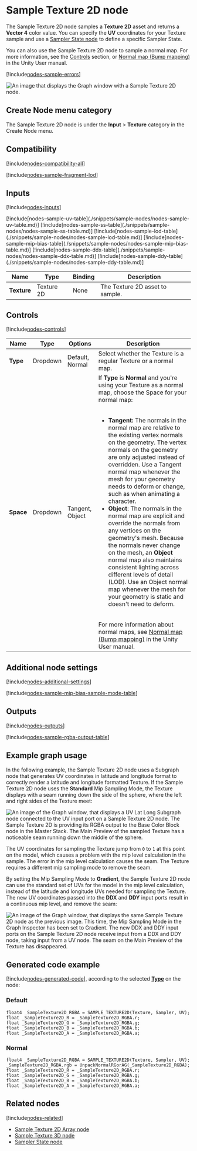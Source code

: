 # Sample Texture 2D node

The Sample Texture 2D node samples a **Texture 2D** asset and returns a **Vector 4** color value. You can specify the **UV** coordinates for your Texture sample and use a [Sampler State node](Sampler-State-Node.md) to define a specific Sampler State.

You can also use the Sample Texture 2D node to sample a normal map. For more information, see the [Controls](#controls) section, or [Normal map (Bump mapping)](https://docs.unity3d.com/Manual/StandardShaderMaterialParameterNormalMap.html) in the Unity User manual.

[!include[nodes-sample-errors](./snippets/sample-nodes/nodes-sample-errors.md)]

![An image that displays the Graph window with a Sample Texture 2D node.](images/sg-sample-texture-2d-node.png)

## Create Node menu category

The Sample Texture 2D node is under the **Input** &gt; **Texture** category in the Create Node menu.

## Compatibility

[!include[nodes-compatibility-all](./snippets/nodes-compatibility-all.md)]

[!include[nodes-sample-fragment-lod](./snippets/sample-nodes/nodes-sample-fragment-lod.md)]

## Inputs

[!include[nodes-inputs](./snippets/nodes-inputs.md)]

<table>
<thead>
<tr>
<th><strong>Name</strong></th>
<th><strong>Type</strong></th>
<th><strong>Binding</strong></th>
<th><strong>Description</strong></th>
</tr>
</thead>
<tbody>
<tr>
<td><strong>Texture</strong></td>
<td>Texture 2D</td>
<td>None</td>
<td>The Texture 2D asset to sample.</td>
</tr>
[!include[nodes-sample-uv-table](./snippets/sample-nodes/nodes-sample-uv-table.md)]
[!include[nodes-sample-ss-table](./snippets/sample-nodes/nodes-sample-ss-table.md)]
[!include[nodes-sample-lod-table](./snippets/sample-nodes/nodes-sample-lod-table.md)]
[!include[nodes-sample-mip-bias-table](./snippets/sample-nodes/nodes-sample-mip-bias-table.md)]
[!include[nodes-sample-ddx-table](./snippets/sample-nodes/nodes-sample-ddx-table.md)]
[!include[nodes-sample-ddy-table](./snippets/sample-nodes/nodes-sample-ddy-table.md)]
</tbody>
</table>

## Controls

[!include[nodes-controls](./snippets/nodes-controls.md)]

<table>
<thead>
<tr>
<th><strong>Name</strong></th>
<th><strong>Type</strong></th>
<th><strong>Options</strong></th>
<th><strong>Description</strong></th>
</tr>
</thead>
<tbody>
<tr>
<td><strong>Type</strong></td>
<td>Dropdown</td>
<td>Default, Normal</td>
<td>Select whether the Texture is a regular Texture or a normal map. </td>
</tr>
<tr>
<td><strong>Space</strong></td>
<td>Dropdown</td>
<td>Tangent, Object</td>
<td>If <strong>Type</strong> is <strong>Normal</strong> and you're using your Texture as a normal map, choose the Space for your normal map: <br/><br/>
<ul>
<li><strong>Tangent:</strong> The normals in the normal map are relative to the existing vertex normals on the geometry. The vertex normals on the geometry are only adjusted instead of overridden. Use a Tangent normal map whenever the mesh for your geometry needs to deform or change, such as when animating a character.</li>
<li><strong>Object</strong>: The normals in the normal map are explicit and override the normals from any vertices on the geometry's mesh. Because the normals never change on the mesh, an <strong>Object</strong> normal map also maintains consistent lighting across different levels of detail (LOD). Use an Object normal map whenever the mesh for your geometry is static and doesn't need to deform.</li>
</ul> <br/> For more information about normal maps, see <a href="https://docs.unity3d.com/Manual/StandardShaderMaterialParameterNormalMap.html">Normal map (Bump mapping)</a> in the Unity User manual.</td>
</tr>
</tbody>
</table>

## Additional node settings

[!include[nodes-additional-settings](./snippets/nodes-additional-settings.md)]

[!include[nodes-sample-mip-bias-sample-mode-table](./snippets/sample-nodes/nodes-sample-mip-bias-sample-mode-table.md)]

## Outputs

[!include[nodes-outputs](./snippets/nodes-outputs.md)]

[!include[nodes-sample-rgba-output-table](./snippets/sample-nodes/nodes-sample-rgba-output-table.md)]

## Example graph usage

In the following example, the Sample Texture 2D node uses a Subgraph node that generates UV coordinates in latitude and longitude format to correctly render a latitude and longitude formatted Texture. If the Sample Texture 2D node uses the **Standard** Mip Sampling Mode, the Texture displays with a seam running down the side of the sphere, where the left and right sides of the Texture meet:

![An image of the Graph window, that displays a UV Lat Long Subgraph node connected to the UV input port on a Sample Texture 2D node. The Sample Texture 2D is providing its RGBA output to the Base Color Block node in the Master Stack. The Main Preview of the sampled Texture has a noticeable seam running down the middle of the sphere.](images/sg-sample-texture-2d-node-example.png)

The UV coordinates for sampling the Texture jump from `0` to `1` at this point on the model, which causes a problem with the mip level calculation in the sample. The error in the mip level calculation causes the seam. The Texture requires a different mip sampling mode to remove the seam.

By setting the Mip Sampling Mode to **Gradient**, the Sample Texture 2D node can use the standard set of UVs for the model in the mip level calculation, instead of the latitude and longitude UVs needed for sampling the Texture. The new UV coordinates passed into the **DDX** and **DDY** input ports result in a continuous mip level, and remove the seam:

![An image of the Graph window, that displays the same Sample Texture 2D node as the previous image. This time, the Mip Sampling Mode in the Graph Inspector has been set to Gradient. The new DDX and DDY input ports on the Sample Texture 2D node receive input from a DDX and DDY node, taking input from a UV node. The seam on the Main Preview of the Texture has disappeared.](images/sg-sample-texture-2d-node-example-2.png)

## Generated code example

[!include[nodes-generated-code](./snippets/nodes-generated-code.md)], according to the selected [**Type**](#controls) on the node:

### Default

```
float4 _SampleTexture2D_RGBA = SAMPLE_TEXTURE2D(Texture, Sampler, UV);
float _SampleTexture2D_R = _SampleTexture2D_RGBA.r;
float _SampleTexture2D_G = _SampleTexture2D_RGBA.g;
float _SampleTexture2D_B = _SampleTexture2D_RGBA.b;
float _SampleTexture2D_A = _SampleTexture2D_RGBA.a;
```

### Normal

```
float4 _SampleTexture2D_RGBA = SAMPLE_TEXTURE2D(Texture, Sampler, UV);
_SampleTexture2D_RGBA.rgb = UnpackNormalRGorAG(_SampleTexture2D_RGBA);
float _SampleTexture2D_R = _SampleTexture2D_RGBA.r;
float _SampleTexture2D_G = _SampleTexture2D_RGBA.g;
float _SampleTexture2D_B = _SampleTexture2D_RGBA.b;
float _SampleTexture2D_A = _SampleTexture2D_RGBA.a;
```

## Related nodes

[!include[nodes-related](./snippets/nodes-related.md)]


- [Sample Texture 2D Array node](Sample-Texture-2D-Array-Node.md)
- [Sample Texture 3D node](Sample-Texture-3D-Node.md)
- [Sampler State node](Sampler-State-Node.md)
